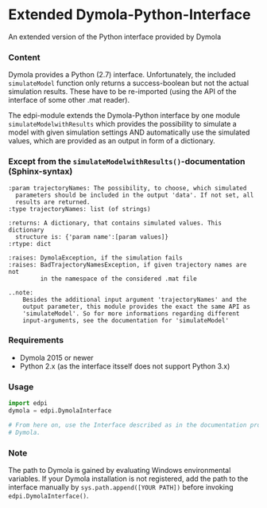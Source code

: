 # Extended Dymola-Python-Interface
An extended version of the Python interface provided by Dymola

### Content
Dymola provides a Python (2.7) interface. Unfortunately, the included `simulateModel` function only returns a success-boolean but not the actual simulation results. These have to be re-imported (using the API of the interface of some other .mat reader). 

The edpi-module extends the Dymola-Python interface by one module `simulateModelwithResults` which provides the possibility to simulate a model with given simulation settings AND automatically use the simulated values, which are provided as an output in form of a dictionary. 

### Except from the `simulateModelwithResults()`-documentation (Sphinx-syntax)
````Sphinx
:param trajectoryNames: The possibility, to choose, which simulated
  parameters should be included in the output 'data'. If not set, all
  results are returned.
:type trajectoryNames: list (of strings)

:returns: A dictionary, that contains simulated values. This dictionary
  structure is: {'param name':[param values]}
:rtype: dict

:raises: DymolaException, if the simulation fails
:raises: BadTrajectoryNamesException, if given trajectory names are not
		 in the namespace of the considered .mat file

..note: 
    Besides the additional input argument 'trajectoryNames' and the
    output parameter, this module provides the exact the same API as
    'simulateModel'. So for more informations regarding different
    input-arguments, see the documentation for 'simulateModel'
````
### Requirements
- Dymola 2015 or newer
- Python 2.x (as the interface itsself does not support Python 3.x)

### Usage
```` Python
import edpi
dymola = edpi.DymolaInterface

# From here on, use the Interface described as in the documentation provided by
# Dymola.
````

### Note
The path to Dymola is gained by evaluating Windows environmental variables. If 
your Dymola installation is not registered, add the path to the interface 
manually by `sys.path.append([YOUR PATH])` before invoking `edpi.DymolaInterface()`.
